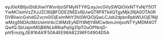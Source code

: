 eyJ0eXBlIjoiSldUIiwiYWxnIjoiSFMyNTYifQ.eyJvcGVySWQiOiIxNTYxNjY5OTYwMCIsInVzZXJJZCI6IjBFODE2NEExRjUwQTRFRTk4QTgyMjk2RjA0OTA0RDVBIiwicGxhdGZvcm0iOjEsImNhY2hlSWQiOjQwLCJsb2dpbnRpbWUiOjE1NjIwMzg5NDAzMzUsImV4cCI6MzEyNDY4MjY4MCwibmJmIjoxNTYyMDM4OTQwfQ.SbUajmM0jB6NLbRRiaPq0g31pTOuOPNrqD-phfEmzIg,0E8164A1F50A4EE98A82296F04904D5A